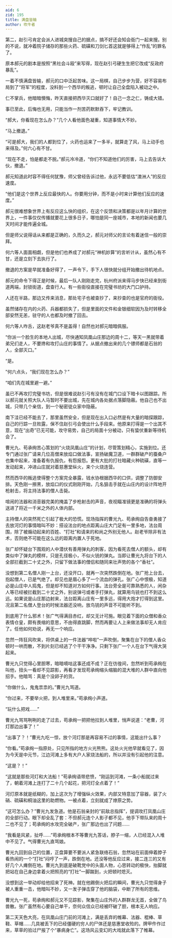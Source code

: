 ```yaml
---
aid: 6
zid: 195
title: 满盘皆输
author: 吹牛者
---
```


第二，赵引弓肯定会派人进城突搜自己的据点，搞不好还会知会衙门一起来搜。别的不说，就冲着院子储存的那些火药、硫磺和刀剑匕首这就是够得上“作乱”的罪名了。

原本郝元的剧本是按照“黑社会斗殴”来写得，现在赵引弓硬生生把它改成“反政府暴乱”。

一着不慎满盘皆输，郝元的口中泛起苦味。这一局棋，自己步步为营，好不容易布局到了“将军”的程度，没料到一个西华的叛逃，顿时让自己全盘陷入被动之中。

仁不掌兵，他暗暗懊悔，昨天直接把西华灭口就好了！自己一念之仁，铸成大错。

事已至此，后悔也无用，只能当作一剂苦药默默吞下，牢记教训。

“郝大，你看现在怎么办？”几个人看他面色凝重，知道事情大不妙。

“马上撤退。”

“可是郝大，我们的人都到位了，火药也运来了一多半，就算走了风，马上动手也来得及。”何六心有不甘。

“现在不走，怕是都走不脱。”郝元冷冷道，“你们不知道他们的厉害，马上去告诉大伙，撤退。”

郝元知道此时容不得任何犹豫，师父曾经告诉过他，永远不要低估“澳洲人”的反应速度。

“他们是这个世界上反应最快的人。你要用分钟，而不是小时来计算他们反应的速度。”

郝元很难想象世界上有反应这么快的组织，在这个反馈和决策都是以年月计算的世界上，一件事仅仅传播就要花上很多日子，哪怕是同一座城市，本地的新闻也要几天时间才能传遍全城。

但是师父说得话从来都是正确的，久而久之，郝元对师父的言论有着迷信一般的崇拜。

何六等人面面相觑，但是他们也养成了对郝元“神机妙算”的言听计从，虽然心有不甘，还是立刻下去执行了。

撤退的方案是早就准备好得了，一声令下，手下人很快就分组开始撤出待机地点。

郝元的命令下得正是时候，最后一队人刚刚走完，杭州府派来得马步快已经来到街道两端，封锁街道，盘查行人。有一些衙役直接在完璧书坊的大门口护持。

人还在半路，那边又传来消息，那处宅子也被查抄了，来抄查的也是官府的衙役。

虽然储存在内的火药、兵器都损失了，但是里面的文件和金银细软因为及时转移全部安然无恙，驻守的人也都及时撤了回去。

何六等人咋舌，这赵老爷真不是盖得！自然也对郝元暗暗佩服。

“你派一个脸生的本地人出城，尽快通知凤凰山庄那边的周十二，等天一黑就带着弟兄们走人，不要搀和攻打山庄的事情了。从据点撤出来的几个镖师都是石翁的人，全部灭口。”

“是。

”何六点头，“我们现在怎么办？”

“咱们先在城里避一避。”

虽已不再攻打完璧书坊，但是很难说赵引弓有没有在城门口设下暗卡以图跟踪。所以郝元就关照大队人马暂时不要出城，先在城内各处据点落脚隐蔽。他自己也不出城，只带几个亲信，到一个秘密徒众家中隐蔽。

南下洼已经不能去了，那里虽然安全，但是现在出入口必然是有大量的暗探跟踪，自己的行踪一旦败露，保不住赵引弓会使出什么手段来。他原来打得是一个出其不意，现在“出奇”已无可能，攻守易势，自己的局面十分被动，只有蛰伏重新等待机会了。

曹光九、苟承绚苦心策划的“火烧凤凰山庄”的计划，尽管策划精心，实施到位。还专门通过张广请来几位高僧来放焰口做法事，宣扬破魔卫道，一群群破产的蚕桑户也集中起来，准备着有仇报仇，有怨报怨。更有大批的打社暗藏火种硫磺，直等一发动起来，冲进山庄就对着慈惠堂纵火，来个火烧连营。

然而西华的叛逃使得整个方案完全暴露，钱水协根据西华的口供，调整了防御安排。天色刚一擦黑，放焰口的仪式刚刚开始，几名狙击手就在山庄内的设计阵地开枪射击，将主持法事的僧人击毙。

喧闹的法器和消音器完美的掩盖了步枪射击的声音，夜视瞄准镜更是准确的将弹头送进了将近一千米之外的人体内部。

主持僧人的突然死亡引起了极大的恐慌。现场指挥的曹光九、苟承绚自告奋勇接了去放河灯的事情暗叫不妙：搭设法台的地点距离山庄大门足有一里多地，法台周围，除了被煽动起来的百姓、“打社”和请来的和尚之外别无他人。赵老爷除非有法术，否则绝不可能在这么远的距离内置人于死地。

张广却怀疑台下围观的人中潜伏有善用弹丸的刺客，因为看死去僧人的额头，却有类似中了弹丸的模样，只是孔径极小，不似火铳的弹丸。当即让曹光九将台下的人全部拦截到二十丈之外，只留下做法事的僧侣和随同来壮声势的各个“香社”。

没想到第二名僧人刚一上台，还没开口，就再一次突然跌倒在地。张广抢上台去，抱起僧人，已是气绝了。却见也是眉心多了一个流血的弹孔。张广心中恨极，知道必是山庄中人捣鬼，但是却不知道对方如何行事。法台旁全是可靠熟悉的人，闲杂人等已经被拦截到二十丈之外，别说弹弓或者手打弹丸，就算用鸟铳也打不到这么远。如果说是山庄那边射来，法台距离山庄有一里多远，得用大炮才打得到这里。况且第二名僧人登台的时候法器还没响，放鸟铳的声音不可能听不到。

到底用了什么邪术！张广气得满目赤红，却又无计可施。眼见着下面的众僧和香众表情仓皇，颇有畏缩的意思，不由得直跳脚，然而再要让人上来做法事却无人肯应了。任他如何劝说，再无一个响应。

忽然一阵狂风吹来，将供桌上的一件法器“哗啦”一声吹倒，聚集在台下的僧人香众顿时一哄而散，不到片刻已经逃了个干干净净。只剩下张广一个人在台下气得大哭起来。

曹光九只觉得心里胆寒，暗暗嘀咕这事还成不成？正在彷徨间，忽然听到苟承绚在叫他，扭头一看却不见踪影，再看才发现苟承绚缩头缩脑的混大堆的人群中直向他招手。他暗骂：真是个没卵子的货。

“你做什么，鬼鬼祟祟的。”曹光九骂道。

“你过来，不要举火把，到人堆里来。”苟承绚小声道。

“玩什么把戏……”

曹光九骂骂咧咧的走了过去，苟承绚一把把他拉到人堆里，悄声说道：“老曹，河灯那边出事了！”

“出事了？！”曹光九吃一惊，放个河灯那是再容易不过的事情，这能出什么事？

“你看。”苟承绚一指原处，只见所指的地方火光熊熊。这处火光他早就看见了，因为今天是中元节，江边河滩上多有大户人家烧法船的，所以并没有引起他的注意。

“这是？！”

“这就是那些河灯和大法船！”苟承绚语带悲愤，“刚运到河滩，一条小船就过来了，朝着河滩上连打了二十几个起花，把河灯全点着了！”

河灯原本就是纸糊的，加上这次为了增强纵火效果，内部又特意加了容器，装了火硝、硫磺和桐油这里的助燃物。一被点着，立刻就成了燎原之势。

“这可怎么办？”曹光九发急道。他是石翁亲封的“前敌总指挥”，提调攻打凤凰山庄的全部行动。眼下却全乱了套：不但郝元连个人影子都不见，他手下带队来的周十二也不见了；苟承绚的水攻完全破产，张广那边也出了问题……

“我看是风紧，扯呼……”苟承绚根本不等曹光九答话，脖子一缩，人已经混入人堆中不见了。气得曹光九直骂娘。

曹光九回到自己的位置，正盘算要不要派人紧急联络石翁，忽然站在前面伸着脖子看热闹的一个“打社”闷哼了一声，跌倒在地。还没等他反应过来，接二连三的又有好几个人瘫倒在地。曹光九到底是破靴党中的头面人物，心思转动的极快，抬脚就把站在自己身边拿着火把照亮的“打社”一脚踹到，火把顿时熄灭。

没想到这一举动却给他招来了死神。就在他踢倒火把后的瞬间，曹光九只觉得身子被人重重一击，他暗叫不妙，又一发子弹击穿了他的脑袋，中断了所有的思维。

曹光九一死，苟承绚和郝元又不见踪影，聚集在山庄外的人群群龙无首，全做了鸟兽散。张广虽然有心要自己单干，奈何众信众已经被吓破了胆，根本无人响应。

第二天天色大亮，在凤凰山庄门前的河滩上，满是丢弃的帷幕、法器、棍棒、草鞋、草帽……几具被丢下的已经僵硬的穷人的尸体还是慈惠堂收殓的。牌甲仵作过来，草草的验过尸报了个“暴病身亡”。这场风云变幻的大戏就此落下了帷幕。
